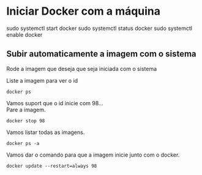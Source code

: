 # Iniciar Docker com a máquina
sudo systemctl start docker
sudo systemctl status docker
sudo systemctl enable docker

## Subir automaticamente a imagem com o sistema
Rode a imagem que deseja que seja iniciada com o sistema<br>

Liste a imagem para ver o id<br>
```
docker ps
```
Vamos suport que o id inicie com 98...<br>
Pare a imagem.<br>
```
docker stop 98
```
Vamos listar todas as imagens.<br>
```
docker ps -a
```
Vamos dar o comando para que a imagem inicie junto com o docker.<br>
```
docker update --restart=always 98
```